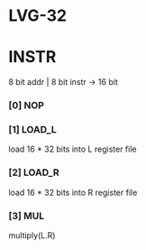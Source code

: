 # LVG-32

# INSTR
8 bit addr | 8 bit instr -> 16 bit

### [0] NOP
### [1] LOAD_L
load 16 * 32 bits into L register file
### [2] LOAD_R
load 16 * 32 bits into R register file
### [3] MUL
multiply(L.R)
